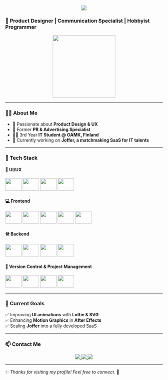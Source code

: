 <h1 align="center">
  <img src="https://readme-typing-svg.herokuapp.com?font=Fira+Code&duration=2000&color=F75C7E&center=true&vCenter=true&width=500&height=50&lines=Hello+there!+I'm+Hakan+👋" />
</h1>

### 🌟 **Product Designer | Communication Specialist | Hobbyist Programmer**

<p align="center">
  <img src="https://media.giphy.com/media/QTfX9Ejfra3ZmNxh6B/giphy.gif" width="200" />
</p>

---

### 🧑‍💻 **About Me**
- 🎨 Passionate about **Product Design & UX**  
- 📢 Former **PR & Advertising Specialist**  
- 👨‍🎓 3rd Year **IT Student @ OAMK, Finland**  
- 🚀 Currently working on **Joffer, a matchmaking SaaS for IT talents**  

---

### 🚀 **Tech Stack**
#### **🎨 UI/UX**
<p>
  <img src="https://cdn.jsdelivr.net/gh/devicons/devicon/icons/figma/figma-original.svg" height="40" width="52" />
  <img src="https://cdn.jsdelivr.net/gh/devicons/devicon/icons/photoshop/photoshop-plain.svg" height="40" width="52" />
  <img src="https://cdn.jsdelivr.net/gh/devicons/devicon/icons/illustrator/illustrator-plain.svg" height="40" width="52" />
  <img src="https://cdn.jsdelivr.net/gh/devicons/devicon/icons/xd/xd-plain.svg" height="40" width="52" />
</p>

#### **💻 Frontend**
<p>
  <img src="https://cdn.jsdelivr.net/gh/devicons/devicon/icons/javascript/javascript-original.svg" height="40" width="52" />
  <img src="https://cdn.jsdelivr.net/gh/devicons/devicon/icons/typescript/typescript-original.svg" height="40" width="52" />
  <img src="https://cdn.jsdelivr.net/gh/devicons/devicon/icons/react/react-original.svg" height="40" width="52" />
  <img src="https://cdn.jsdelivr.net/gh/devicons/devicon/icons/bootstrap/bootstrap-original.svg" height="40" width="52" />
  <img src="https://cdn.jsdelivr.net/gh/devicons/devicon/icons/sass/sass-original.svg" height="40" width="52" />
</p>

#### **🛠️ Backend**
<p>
  <img src="https://cdn.jsdelivr.net/gh/devicons/devicon/icons/nodejs/nodejs-original.svg" height="40" width="52" />
  <img src="https://cdn.jsdelivr.net/gh/devicons/devicon/icons/express/express-original.svg" height="40" width="52" />
  <img src="https://cdn.jsdelivr.net/gh/devicons/devicon/icons/mongodb/mongodb-original.svg" height="40" width="52" />
  <img src="https://cdn.jsdelivr.net/gh/devicons/devicon/icons/mysql/mysql-original.svg" height="40" width="52" />
</p>

#### **📂 Version Control & Project Management**
<p>
  <img src="https://cdn.jsdelivr.net/gh/devicons/devicon/icons/git/git-original.svg" height="40" width="52" />
  <img src="https://cdn.jsdelivr.net/gh/devicons/devicon/icons/github/github-original.svg" height="40" width="52" />
  <img src="https://cdn.jsdelivr.net/gh/devicons/devicon/icons/jira/jira-original.svg" height="40" width="52" />
  <img src="https://cdn.jsdelivr.net/gh/devicons/devicon/icons/trello/trello-plain.svg" height="40" width="52" />
</p>

---

### 🎯 **Current Goals**
✅ Improving **UI animations** with **Lottie & SVG**  
✅ Enhancing **Motion Graphics** in **After Effects**  
✅ Scaling **Joffer** into a fully developed SaaS  

---

### 📫 **Contact Me**
<p align="center">
  <a href="www.linkedin.com/in/hakan-asmaoglu">
    <img src="https://img.shields.io/badge/LinkedIn-blue?style=for-the-badge&logo=linkedin" />
  </a>
  <a href="https://github.com/hakan">
    <img src="https://img.shields.io/badge/GitHub-black?style=for-the-badge&logo=github" />
  </a>
  <a href="mailto:hakan@example.com">
    <img src="https://img.shields.io/badge/Email-red?style=for-the-badge&logo=gmail" />
  </a>
</p>

---

✨ *Thanks for visiting my profile! Feel free to connect.* 🚀
